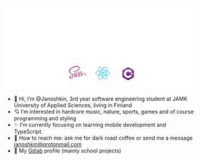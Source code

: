 <img src="banner.svg">

- 👋 Hi, I’m @Janoshkin, 3rd year software engineering student at JAMK University of Applied Sciences, living in Finland
- :cupid: I’m interested in hardcore music, nature, sports, games and of course programming and styling
- :sparkles: I’m currently focusing on learning mobile development and TypeScript.
- :speech_balloon: How to reach me: ask me for dark roast coffee or send me a message janoshkin@protonmail.com
- :fox_face: My [Gitlab](https://gitlab.labranet.jamk.fi/N2927) profile (mainly school projects)

<!---
Janoshkin/Janoshkin is a ✨ special ✨ repository because its `README.md` (this file) appears on your GitHub profile.
You can click the Preview link to take a look at your changes.
--->
